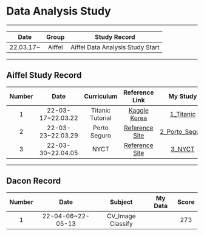 # Data Analysis Study
---
|Date|Group|Study Record|
|:---:|:---:|:---:|
|22.03.17~|Aiffel|Aiffel Data Analysis Study Start|


---
## Aiffel Study Record
|Number|Date|Curriculum|Reference Link|My Study|
|:------:|:---:|:---:|:---:|:---:|
|1|22-03-17~22.03.22|Titanic Tutorial|[Kaggle Korea](https://kaggle-kr.tistory.com/17)|[1_Titanic](https://github.com/youngchurl/Data-Analysis-Study/tree/main/Write/1_Titanic)
|2|22-03-23~22.03.29|Porto Seguro|[Reference Site](https://www.kaggle.com/code/gpreda/porto-seguro-exploratory-analysis-and-prediction/notebook)|[2_Porto_Seguro](https://github.com/youngchurl/Data-Analysis-Study/tree/main/Write/2_porto_seguro)|
|3|22-03-30~22.04.05|NYCT|[Reference Site](https://www.kaggle.com/code/aiswaryaramachandran/eda-baseline-model-0-40-rmse/notebook)|[3_NYCT](https://github.com/youngchurl/Data-Analysis-Study/blob/main/Write/3_NYCT/NYCT.ipynb)|
---
## Dacon Record
|Number|Date|Subject|My Data|Score|
|:---:|:---:|:---:|:---:|:---:|
|1|22-04-06~22-05-13|CV_Image Classify|[]()|273|
